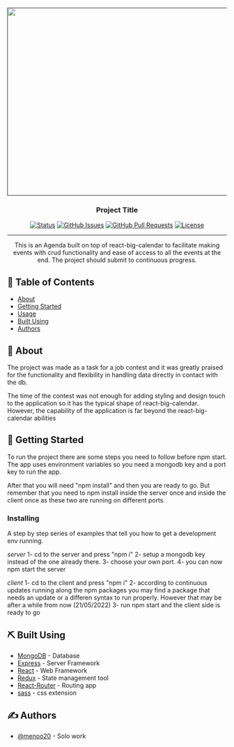 <p align="center">
  <a href="" rel="noopener">
 <img width=1080px height=430px src="https://res.cloudinary.com/e-cart2022/image/upload/v1653128793/private/3_anc7jj.png" alt="Project logo"></a>
</p>

<h3 align="center">Project Title</h3>

<div align="center">

[![Status](https://img.shields.io/badge/status-active-success.svg)]()
[![GitHub Issues](https://img.shields.io/github/issues/menoo20/Agenda-mern-stack.svg)](https://github.com/menoo20/Agenda-mern-stack/issues)
[![GitHub Pull Requests](https://img.shields.io/github/issues-pr/menoo20/Agenda-mern-stack.svg)](https://github.com/menoo20/Agenda-mern-stack/pulls)
[![License](https://img.shields.io/badge/license-MIT-blue.svg)](/LICENSE)

</div>

---

<p align="center"> This is an Agenda built on top of react-big-calendar to facilitate making events with 
crud functionality and ease of access to all the events at the end. The project should submit to continuous progress.
    <br> 
</p>

## 📝 Table of Contents

- [About](#about)
- [Getting Started](#getting_started)
- [Usage](#usage)
- [Built Using](#built_using)
- [Authors](#authors)

## 🧐 About <a name = "about"></a>

The project was made as a task for a job contest and it was greatly praised for the functionality and 
flexibility in handling data directly in contact with the db.

The time of the contest was not enough for adding styling and design touch to the application so it has 
the typical shape of react-big-calendar. However, the capability of the application is far beyond the react-big-calendar abilities


## 🏁 Getting Started <a name = "getting_started"></a>

To run the project there are some steps you need to follow before npm start. The app uses environment variables so you need a mongodb key and a port key to run the app.


After that you will need "npm install" and then you are ready to go. But remember that you need to npm install inside the server once and inside the client once as these two are running on different ports.


### Installing

A step by step series of examples that tell you how to get a development env running.

*server*
1- cd to the server and press "npm i"
2- setup a mongodb key instead of the one already there.
3- choose your own port.
4- you can now npm start the server

*client*
1- cd to the client and press "npm i"
2- according to continuous updates running along the npm packages you may find a package that needs an update or a differen syntax to run properly. However that may be after a while from now (21/05/2022)
3- run npm start and the client side is ready to go

## ⛏️ Built Using <a name = "built_using"></a>

- [MongoDB](https://www.mongodb.com/) - Database
- [Express](https://expressjs.com/) - Server Framework
- [React](https://reactjs.org/) - Web Framework
- [Redux](https://redux.js.org/) - State management tool
- [React-Router](https://reactrouterdotcom.fly.dev/docs/en/v6) - Routing app
- [sass](https://sass-lang.com/) - css extension
## ✍️ Authors <a name = "authors"></a>

- [@menoo20](https://github.com/menoo20) - Solo work
